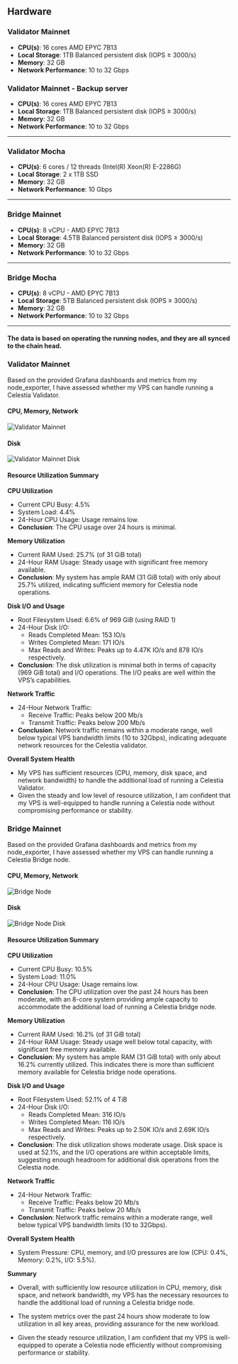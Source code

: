 ## Hardware

### Validator Mainnet 

- **CPU(s)**: 16 cores AMD EPYC 7B13
- **Local Storage**: 1TB Balanced persistent disk (IOPS ≥ 3000/s)
- **Memory**: 32 GB
- **Network Performance**: 10 to 32 Gbps

### Validator Mainnet - Backup server

- **CPU(s)**: 16 cores AMD EPYC 7B13
- **Local Storage**: 1TB Balanced persistent disk (IOPS ≥ 3000/s)
- **Memory**: 32 GB
- **Network Performance**: 10 to 32 Gbps

----------------------

### Validator Mocha 

- **CPU(s)**: 6 cores / 12 threads (Intel(R) Xeon(R) E-2286G)
- **Local Storage**: 2 x 1TB SSD
- **Memory**: 32 GB
- **Network Performance**: 10 Gbps

----------------------

### Bridge Mainnet 

- **CPU(s)**: 8 vCPU - AMD EPYC 7B13
- **Local Storage**: 4.5TB Balanced persistent disk (IOPS ≥ 3000/s)
- **Memory**: 32 GB
- **Network Performance**: 10 to 32 Gbps

----------------------

### Bridge Mocha 

- **CPU(s)**: 8 vCPU - AMD EPYC 7B13
- **Local Storage**: 5TB Balanced persistent disk (IOPS ≥ 3000/s)
- **Memory**: 32 GB
- **Network Performance**: 10 to 32 Gbps

----------------------


#### The data is based on operating the running nodes, and they are all synced to the chain head.

### Validator Mainnet 

Based on the provided Grafana dashboards and metrics from my node_exporter, I have assessed whether my VPS can handle running a Celestia Validator.

#### CPU, Memory, Network

![Validator Mainnet](images/validator-mainnet.png)

#### Disk

![Validator Mainnet Disk](images/validator-mainnet-disk.png)

#### Resource Utilization Summary

**CPU Utilization**
- Current CPU Busy: 4.5%
- System Load: 4.4%
- 24-Hour CPU Usage: Usage remains low.
- **Conclusion**: The CPU usage over 24 hours is minimal.

**Memory Utilization**
- Current RAM Used: 25.7% (of 31 GiB total)
- 24-Hour RAM Usage: Steady usage with significant free memory available.
- **Conclusion**: My system has ample RAM (31 GiB total) with only about 25.7% utilized, indicating sufficient memory for Celestia node operations.

**Disk I/O and Usage**
- Root Filesystem Used: 6.6% of 969 GiB (using RAID 1)
- 24-Hour Disk I/O:
  - Reads Completed Mean: 153 IO/s
  - Writes Completed Mean: 171 IO/s
  - Max Reads and Writes: Peaks up to 4.47K IO/s and 878 IO/s respectively.
- **Conclusion**: The disk utilization is minimal both in terms of capacity (969 GiB total) and I/O operations. The I/O peaks are well within the VPS’s capabilities.

**Network Traffic**
- 24-Hour Network Traffic:
  - Receive Traffic: Peaks below 200 Mb/s
  - Transmit Traffic: Peaks below 200 Mb/s
- **Conclusion**: Network traffic remains within a moderate range, well below typical VPS bandwidth limits (10 to 32Gbps), indicating adequate network resources for the Celestia validator.

**Overall System Health**
- My VPS has sufficient resources (CPU, memory, disk space, and network bandwidth) to handle the additional load of running a Celestia Validator.
- Given the steady and low level of resource utilization, I am confident that my VPS is well-equipped to handle running a Celestia node without compromising performance or stability.


### Bridge Mainnet

Based on the provided Grafana dashboards and metrics from my node_exporter, I have assessed whether my VPS can handle running a Celestia Bridge node.

#### CPU, Memory, Network

![Bridge Node](images/bridge_node.png)

#### Disk

![Bridge Node Disk](images/bridge_node_disk.png)

#### Resource Utilization Summary

**CPU Utilization**
- Current CPU Busy: 10.5%
- System Load: 11.0%
- 24-Hour CPU Usage: Usage remains low.
- **Conclusion**: The CPU utilization over the past 24 hours has been moderate, with an 8-core system providing ample capacity to accommodate the additional load of running a Celestia bridge node.

**Memory Utilization**
- Current RAM Used: 16.2% (of 31 GiB total)
- 24-Hour RAM Usage: Steady usage well below total capacity, with significant free memory available.
- **Conclusion**: My system has ample RAM (31 GiB total) with only about 16.2% currently utilized. This indicates there is more than sufficient memory available for Celestia bridge node operations.

**Disk I/O and Usage**
- Root Filesystem Used: 52.1% of 4 TiB
- 24-Hour Disk I/O:
  - Reads Completed Mean: 316 IO/s
  - Writes Completed Mean: 116 IO/s
  - Max Reads and Writes: Peaks up to 2.50K IO/s and 2.69K IO/s respectively.
- **Conclusion**: The disk utilization shows moderate usage. Disk space is used at 52.1%, and the I/O operations are within acceptable limits, suggesting enough headroom for additional disk operations from the Celestia node.

**Network Traffic**
- 24-Hour Network Traffic:
  - Receive Traffic: Peaks below 20 Mb/s
  - Transmit Traffic: Peaks below 20 Mb/s
- **Conclusion**: Network traffic remains within a moderate range, well below typical VPS bandwidth limits (10 to 32Gbps).

**Overall System Health**
- System Pressure: CPU, memory, and I/O pressures are low (CPU: 0.4%, Memory: 0.2%, I/O: 5.5%).

**Summary**
- Overall, with sufficiently low resource utilization in CPU, memory, disk space, and network bandwidth, my VPS has the necessary resources to handle the additional load of running a Celestia bridge node.

- The system metrics over the past 24 hours show moderate to low utilization in all key areas, providing assurance for the new workload.

- Given the steady resource utilization, I am confident that my VPS is well-equipped to operate a Celestia node efficiently without compromising performance or stability.
